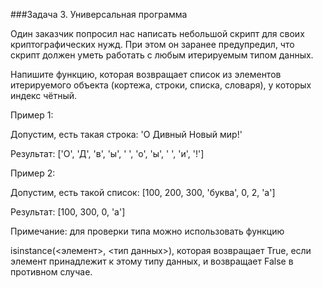 ###Задача 3. Универсальная программа

Один заказчик попросил нас написать небольшой скрипт для своих криптографических нужд. При этом он заранее предупредил, что скрипт должен уметь работать с любым итерируемым типом данных.

Напишите функцию, которая возвращает список из элементов итерируемого объекта (кортежа, строки, списка, словаря), у которых индекс чётный.



Пример 1:

Допустим, есть такая строка: 'О Дивный Новый мир!'



Результат: ['О', 'Д', 'в', 'ы', ' ', 'о', 'ы', ' ', 'и', '!']



Пример 2:

Допустим, есть такой список: [100, 200, 300, 'буква', 0, 2, 'а']



Результат: [100, 300, 0, 'а']



Примечание: для проверки типа можно использовать функцию 

isinstance(<элемент>, <тип данных>), которая возвращает True, если элемент принадлежит к этому типу данных, и возвращает False в противном случае.